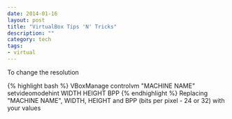 ```yaml
---
date: 2014-01-16
layout: post
title: "VirtualBox Tips 'N' Tricks"
description: ""
category: tech
tags: 
- virtual
---
```

 
To change the resolution

{% highlight bash %}
VBoxManage controlvm "MACHINE NAME" setvideomodehint WIDTH HEIGHT BPP
{% endhighlight %}
Replacing "MACHINE NAME", WIDTH, HEIGHT and BPP (bits per pixel - 24 or 32) with your values
